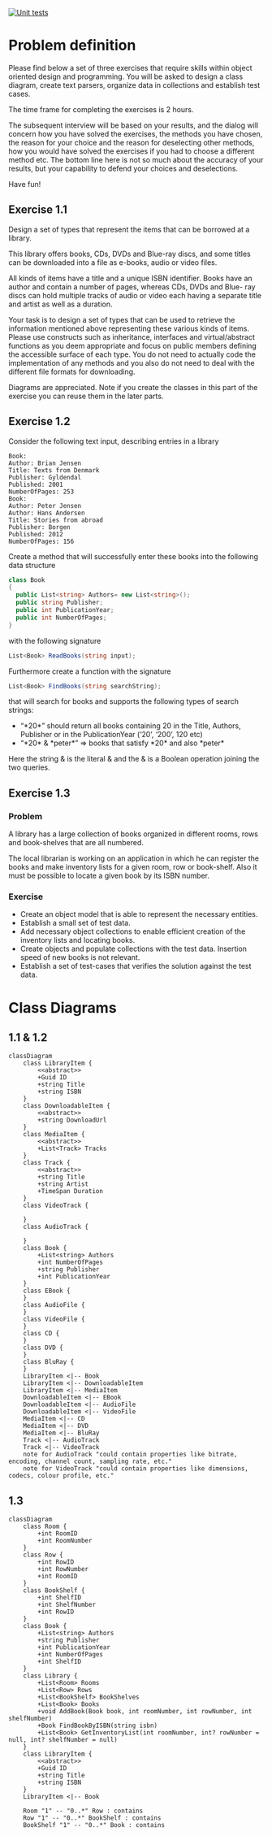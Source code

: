 [![Unit tests](https://github.com/githappens/backend-case/actions/workflows/test-runner.yml/badge.svg)](https://github.com/githappens/backend-case/actions/workflows/test-runner.yml)

# Problem definition
Please find below a set of three exercises that require skills within object oriented design and programming. You will be asked to design a class diagram, create text parsers, organize data in collections and establish test cases.

The time frame for completing the exercises is 2 hours.

The subsequent interview will be based on your results, and the dialog will concern how you have solved the exercises, the methods you have chosen, the reason for your choice and the reason for deselecting other methods, how you would have solved the exercises if you had to choose a different method etc. The bottom line here is not so much about the accuracy of your results, but your capability to defend your choices and deselections.

Have fun!

## Exercise 1.1

Design a set of types that represent the items that can be borrowed at a library.

This library offers books, CDs, DVDs and Blue-ray discs, and some titles can be downloaded into a file as e-books, audio or video files.

All kinds of items have a title and a unique ISBN identifier. Books have an author and contain a number of pages, whereas CDs, DVDs and Blue- ray discs can hold multiple tracks of audio or video each having a separate title and artist as well as a duration.

Your task is to design a set of types that can be used to retrieve the information mentioned above representing these various kinds of items. Please use constructs such as inheritance, interfaces and virtual/abstract functions as you deem appropriate and focus on public members defining the accessible surface of each type. You do not need to actually code the implementation of any methods and you also do not need to deal with the different file formats for downloading.

Diagrams are appreciated. Note if you create the classes in this part of the exercise you can reuse them in the later parts.

## Exercise 1.2

Consider the following text input, describing entries in a library

```
Book:
Author: Brian Jensen
Title: Texts from Denmark
Publisher: Gyldendal
Published: 2001
NumberOfPages: 253
Book:
Author: Peter Jensen
Author: Hans Andersen
Title: Stories from abroad
Publisher: Borgen
Published: 2012
NumberOfPages: 156
```

Create a method that will successfully enter these books into the following data structure

```csharp
class Book
{
  public List<string> Authors= new List<string>();
  public string Publisher;
  public int PublicationYear;
  public int NumberOfPages;
}
```

with the following signature

```csharp
List<Book> ReadBooks(string input);
```
Furthermore create a function with the signature

```csharp
List<Book> FindBooks(string searchString);
```
that will search for books and supports the following types of search strings:

- “\*20\*” should return all books containing 20 in the Title, Authors, Publisher or in the PublicationYear (‘20’, ‘200’, 120 etc)
- “\*20\* & \*peter\*” => books that satisfy \*20\* and also \*peter\*

Here the string \& is the literal & and the & is a Boolean operation joining the two queries.

## Exercise 1.3

### Problem

A library has a large collection of books organized in different rooms, rows and book-shelves that are all numbered.

The local librarian is working on an application in which he can register the books and make inventory lists for a given room, row or book-shelf. Also it must be possible to locate a given book by its ISBN number.

### Exercise

- Create an object model that is able to represent the necessary entities.
- Establish a small set of test data.
- Add necessary object collections to enable efficient creation of the inventory lists and locating books.
- Create objects and populate collections with the test data. Insertion speed of new books is not relevant.
- Establish a set of test-cases that verifies the solution against the test data.

# Class Diagrams
## 1.1 & 1.2
```mermaid
classDiagram
    class LibraryItem {
        <<abstract>>
        +Guid ID
        +string Title
        +string ISBN
    }
    class DownloadableItem {
        <<abstract>>
        +string DownloadUrl
    }
    class MediaItem {
        <<abstract>>
        +List<Track> Tracks
    }
    class Track {
        <<abstract>>
        +string Title
        +string Artist
        +TimeSpan Duration
    }
    class VideoTrack {

    }
    class AudioTrack {

    }
    class Book {
        +List<string> Authors
        +int NumberOfPages
        +string Publisher
        +int PublicationYear
    }
    class EBook {
    }
    class AudioFile {
    }
    class VideoFile {
    }
    class CD {
    }
    class DVD {
    }
    class BluRay {
    }
    LibraryItem <|-- Book
    LibraryItem <|-- DownloadableItem
    LibraryItem <|-- MediaItem
    DownloadableItem <|-- EBook
    DownloadableItem <|-- AudioFile
    DownloadableItem <|-- VideoFile
    MediaItem <|-- CD
    MediaItem <|-- DVD
    MediaItem <|-- BluRay
    Track <|-- AudioTrack
    Track <|-- VideoTrack
    note for AudioTrack "could contain properties like bitrate, encoding, channel count, sampling rate, etc."
    note for VideoTrack "could contain properties like dimensions, codecs, colour profile, etc."
```
## 1.3
```mermaid
classDiagram
    class Room {
        +int RoomID
        +int RoomNumber
    }
    class Row {
        +int RowID
        +int RowNumber
        +int RoomID
    }
    class BookShelf {
        +int ShelfID
        +int ShelfNumber
        +int RowID
    }
    class Book {
        +List<string> Authors
        +string Publisher
        +int PublicationYear
        +int NumberOfPages
        +int ShelfID
    }
    class Library {
        +List<Room> Rooms
        +List<Row> Rows
        +List<BookShelf> BookShelves
        +List<Book> Books
        +void AddBook(Book book, int roomNumber, int rowNumber, int shelfNumber)
        +Book FindBookByISBN(string isbn)
        +List<Book> GetInventoryList(int roomNumber, int? rowNumber = null, int? shelfNumber = null)
    }
    class LibraryItem {
        <<abstract>>
        +Guid ID
        +string Title
        +string ISBN
    }
    LibraryItem <|-- Book

    Room "1" -- "0..*" Row : contains
    Row "1" -- "0..*" BookShelf : contains
    BookShelf "1" -- "0..*" Book : contains
```